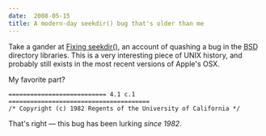 ```yaml
---
date:  2008-05-15
title: A modern-day seekdir() bug that's older than me
---
```

Take a gander at <a href="http://www.vnode.ch/fixing_seekdir">Fixing seekdir()</a>, an account of quashing a bug in the <acronym title="Berkley Software Distribution">BSD</acronym> directory libraries.  This is a very interesting piece of UNIX history, and probably still exists in the most recent versions of Apple's OSX.

My favorite part?

    =========================== 4.1 c.1 =======================================
    /* Copyright (c) 1982 Regents of the University of California */

That's right &mdash; this bug has been lurking <em>since 1982</em>.

